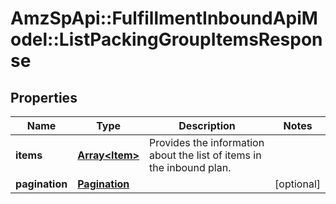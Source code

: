 # AmzSpApi::FulfillmentInboundApiModel::ListPackingGroupItemsResponse

## Properties
Name | Type | Description | Notes
------------ | ------------- | ------------- | -------------
**items** | [**Array&lt;Item&gt;**](Item.md) | Provides the information about the list of items in the inbound plan. | 
**pagination** | [**Pagination**](Pagination.md) |  | [optional] 

